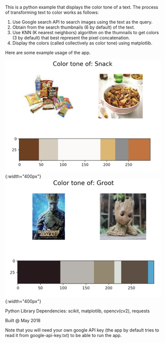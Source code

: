 This is a python example that displays the color tone of a text. The process of transforming text to color works as follows:

1. Use Google search API to search images using the text as the query.
2. Obtain from the search thumbnails (6 by default) of the text.
3. Use KNN (K nearest neighbors) algorithm on the thumnails to get colors (3 by default) that best represent the pixel concatenation.
4. Display the colors (called collectively as color tone) using matplotlib.

Here are some example usage of the app.

![screenshot1](screenshot1.png){:width="400px"}
![screenshot2](screenshot2.png){:width="400px"}

Python Library Dependencies: scikit, matplotlib, opencv(cv2), requests

Built @ May 2018

Note that you will need your own google API key (the app by default tries to read it from google-api-key.txt) to be able to run the app.